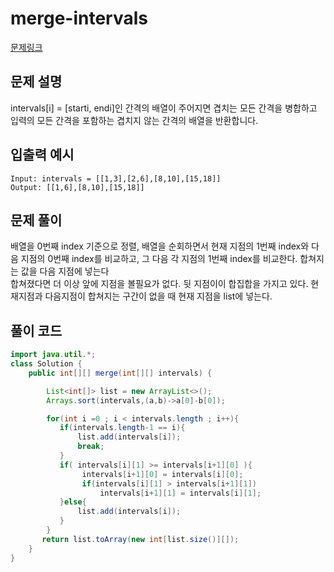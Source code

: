 # merge-intervals

[문제링크](https://leetcode.com/problems/merge-intervals/)

## 문제 설명

intervals[i] = [starti, endi]인 간격의 배열이 주어지면 겹치는 모든 간격을 병합하고 입력의 모든 간격을 포함하는 겹치지 않는 간격의 배열을 반환합니다.

## 입출력 예시

```
Input: intervals = [[1,3],[2,6],[8,10],[15,18]]
Output: [[1,6],[8,10],[15,18]]
```

## 문제 풀이

배열을 0번째 index 기준으로 정렬, 배열을 순회하면서 현재 지점의 1번째 index와 다음 지점의 0번째 index를 비교하고,
그 다음 각 지점의 1번째 index를 비교한다. 합쳐지는 값을 다음 지점에 넣는다  
합쳐졌다면 더 이상 앞에 지점을 볼필요가 없다. 뒷 지점이이 합집합을 가지고 있다. 현재지점과 다음지점이 합쳐지는 구간이 없을 때 
현재 지점을 list에 넣는다.

## 풀이 코드

```java
import java.util.*;
class Solution {
    public int[][] merge(int[][] intervals) {

        List<int[]> list = new ArrayList<>();
        Arrays.sort(intervals,(a,b)->a[0]-b[0]);

        for(int i =0 ; i < intervals.length ; i++){
           if(intervals.length-1 == i){
               list.add(intervals[i]);
               break;
           }
           if( intervals[i][1] >= intervals[i+1][0] ){
                intervals[i+1][0] = intervals[i][0];
                if(intervals[i][1] > intervals[i+1][1])
                    intervals[i+1][1] = intervals[i][1];
           }else{
               list.add(intervals[i]);
           }
        }
       return list.toArray(new int[list.size()][]);
    }
}
```
